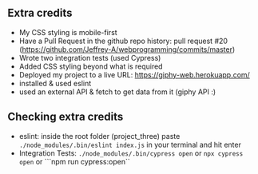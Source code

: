 ## Extra credits
  
- My CSS styling is mobile-first
- Have a Pull Request in the github repo history: pull request #20 (https://github.com/Jeffrey-A/webprogramming/commits/master)
- Wrote two integration tests (used Cypress)
- Added CSS styling beyond what is required 
- Deployed my project to a live URL: https://giphy-web.herokuapp.com/
- installed & used eslint
- used an external API & fetch to get data from it (giphy API :)


## Checking extra credits

- eslint: inside the root folder (project_three) paste ```./node_modules/.bin/eslint index.js``` in your terminal and hit enter
- Integration Tests: ```./node_modules/.bin/cypress open``` or ```npx cypress open``` or ```npm run cypress:open`` 